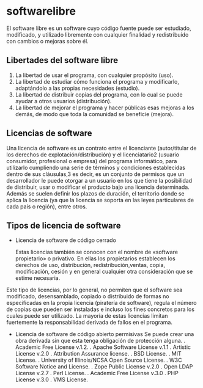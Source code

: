 # softwarelibre

El software libre es un software cuyo código fuente puede ser estudiado, modificado, y utilizado libremente con cualquier finalidad y redistribuido con cambios o mejoras sobre él.

## Libertades del software libre

1. La libertad de usar el programa, con cualquier propósito (uso). 
2. La libertad de estudiar cómo funciona el programa y modificarlo, adaptándolo a las propias necesidades (estudio). 
3. La libertad de distribuir copias del programa, con lo cual se puede ayudar a otros usuarios (distribución). 
4. La libertad de mejorar el programa y hacer públicas esas mejoras a los demás, de modo que toda la comunidad se beneficie (mejora). 

## Licencias de software

Una licencia de software es un contrato entre el licenciante (autor/titular de los derechos de explotación/distribución) y el licenciatario2​ (usuario consumidor, profesional o empresa) del programa informático, para utilizarlo cumpliendo una serie de términos y condiciones establecidas dentro de sus cláusulas,3​ es decir, es un conjunto de permisos que un desarrollador le puede otorgar a un usuario en los que tiene la posibilidad de distribuir, usar o modificar el producto bajo una licencia determinada. Además se suelen definir los plazos de duración, el territorio donde se aplica la licencia (ya que la licencia se soporta en las leyes particulares de cada país o región), entre otros.

## Tipos de licencia de software 

* Licencia de software de código cerrado
  
  Estas licencias también se conocen con el nombre de «software propietario» o privativo. En ellas los propietarios establecen los derechos de uso, distribución, redistribución,ventas, copia, modificación, cesión y en general cualquier otra consideración que se estime necesaria.

Este tipo de licencias, por lo general, no permiten que el software sea modificado, desensamblado, copiado o distribuido de formas no especificadas en la propia licencia (piratería de software), regula el número de copias que pueden ser instaladas e incluso los fines concretos para los cuales puede ser utilizado. La mayoría de estas licencias limitan fuertemente la responsabilidad derivada de fallos en el programa. 

* Licencia de software de código abierto permisivas
  Se puede crear una obra derivada sin que esta tenga obligación de protección alguna. 
  .  Academic Free License v.1.2.
  .  Apache Software License v.1.1
  .  Artistic License v.2.0
  .  Attribution Assurance license.
  .  BSD License.
  .  MIT License.
  .  University of Illinois/NCSA Open Source License.
  .  W3C Software Notice and License.
  .  Zope Public License v.2.0
  .  Open LDAP License v.2.7
  .  Perl License.
  .  Academic Free License v.3.0
  .  PHP License v.3.0
  .  VMS License.
